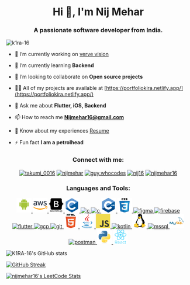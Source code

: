 <h1 align="center">Hi 👋, I'm Nij Mehar</h1>
<h3 align="center">A passionate software developer from India.</h3>

<p align="left"> <img src="https://komarev.com/ghpvc/?username=k1ra-16&label=Profile%20views&color=0e75b6&style=flat" alt="k1ra-16" /> </p>


- 🔭 I’m currently working on [verve vision](https://github.com/Fujiwara16/Verve-Vision)

- 🌱 I’m currently learning **Backend**

- 👯 I’m looking to collaborate on **Open source projects**

- 👨‍💻 All of my projects are available at [https://portfoliokira.netlify.app/](https://portfoliokira.netlify.app/)

- 💬 Ask me about **Flutter, iOS, Backend**

- 📫 How to reach me **Nijmehar16@gmail.com**

- 📄 Know about my experiences [Resume](https://drive.google.com/file/d/1ovEsS4dXw1Qe5QVPbjdoWhQWR2qJHfep/view?usp=share_link)

- ⚡ Fun fact **I am a petrolhead**

<h3 align="center">Connect with me:</h3>
<p align="center">
<a href="https://twitter.com/takumi_0016" target="blank"><img align="center" src="https://raw.githubusercontent.com/rahuldkjain/github-profile-readme-generator/master/src/images/icons/Social/twitter.svg" alt="takumi_0016" height="30" width="40" /></a>
<a href="https://linkedin.com/in/nijmehar" target="blank"><img align="center" src="https://raw.githubusercontent.com/rahuldkjain/github-profile-readme-generator/master/src/images/icons/Social/linked-in-alt.svg" alt="nijmehar" height="30" width="40" /></a>
<a href="https://instagram.com/guy.whocodes" target="blank"><img align="center" src="https://raw.githubusercontent.com/rahuldkjain/github-profile-readme-generator/master/src/images/icons/Social/instagram.svg" alt="guy.whocodes" height="30" width="40" /></a>
<a href="https://www.codechef.com/users/nij16" target="blank"><img align="center" src="https://cdn.jsdelivr.net/npm/simple-icons@3.1.0/icons/codechef.svg" alt="nij16" height="30" width="40" /></a>
<a href="https://www.leetcode.com/nijmehar16" target="blank"><img align="center" src="https://raw.githubusercontent.com/rahuldkjain/github-profile-readme-generator/master/src/images/icons/Social/leet-code.svg" alt="nijmehar16" height="30" width="40" /></a>

</p>

<h3 align="center">Languages and Tools:</h3>
<p align="center"> <a href="https://developer.android.com" target="_blank" rel="noreferrer"> <img src="https://raw.githubusercontent.com/devicons/devicon/master/icons/android/android-original-wordmark.svg" alt="android" width="40" height="40"/> </a> <a href="https://aws.amazon.com" target="_blank" rel="noreferrer"> <img src="https://raw.githubusercontent.com/devicons/devicon/master/icons/amazonwebservices/amazonwebservices-original-wordmark.svg" alt="aws" width="40" height="40"/> </a> <a href="https://getbootstrap.com" target="_blank" rel="noreferrer"> <img src="https://raw.githubusercontent.com/devicons/devicon/master/icons/bootstrap/bootstrap-plain-wordmark.svg" alt="bootstrap" width="40" height="40"/> </a> <a href="https://www.cprogramming.com/" target="_blank" rel="noreferrer"> <img src="https://raw.githubusercontent.com/devicons/devicon/master/icons/c/c-original.svg" alt="c" width="40" height="40"/> </a> <a href="https://www.w3schools.com/cpp/" target="_blank" rel="noreferrer"> 
  <img src="https://www.vectorlogo.zone/logos/firebase/firebase-icon.svg" alt="c" width="40" height="40"/>
  <img src="https://img.shields.io/badge/Swift-FA7343?style=for-the-badge&logo=swift&logoColor=white" alt="c" width="40" height="40"/>
  <img src="https://raw.githubusercontent.com/devicons/devicon/master/icons/cplusplus/cplusplus-original.svg" alt="cplusplus" width="40" height="40"/> </a> <a href="https://www.w3schools.com/css/" target="_blank" rel="noreferrer"> <img src="https://raw.githubusercontent.com/devicons/devicon/master/icons/css3/css3-original-wordmark.svg" alt="css3" width="40" height="40"/> </a> <a href="https://www.figma.com/" target="_blank" rel="noreferrer"> <img src="https://www.vectorlogo.zone/logos/figma/figma-icon.svg" alt="figma" width="40" height="40"/> </a> <a href="https://firebase.google.com/" target="_blank" rel="noreferrer"> <img src="https://www.vectorlogo.zone/logos/firebase/firebase-icon.svg" alt="firebase" width="40" height="40"/> </a> <a href="https://flutter.dev" target="_blank" rel="noreferrer"> <img src="https://www.vectorlogo.zone/logos/flutterio/flutterio-icon.svg" alt="flutter" width="40" height="40"/> </a> <a href="https://cloud.google.com" target="_blank" rel="noreferrer"> <img src="https://www.vectorlogo.zone/logos/google_cloud/google_cloud-icon.svg" alt="gcp" width="40" height="40"/> </a> <a href="https://git-scm.com/" target="_blank" rel="noreferrer"> <img src="https://www.vectorlogo.zone/logos/git-scm/git-scm-icon.svg" alt="git" width="40" height="40"/> </a> <a href="https://www.w3.org/html/" target="_blank" rel="noreferrer"> <img src="https://raw.githubusercontent.com/devicons/devicon/master/icons/html5/html5-original-wordmark.svg" alt="html5" width="40" height="40"/> </a> <a href="https://www.java.com" target="_blank" rel="noreferrer"> <img src="https://raw.githubusercontent.com/devicons/devicon/master/icons/java/java-original.svg" alt="java" width="40" height="40"/> </a> <a href="https://developer.mozilla.org/en-US/docs/Web/JavaScript" target="_blank" rel="noreferrer"> <img src="https://raw.githubusercontent.com/devicons/devicon/master/icons/javascript/javascript-original.svg" alt="javascript" width="40" height="40"/> </a> <a href="https://kotlinlang.org" target="_blank" rel="noreferrer"> <img src="https://www.vectorlogo.zone/logos/kotlinlang/kotlinlang-icon.svg" alt="kotlin" width="40" height="40"/> </a> <a href="https://www.linux.org/" target="_blank" rel="noreferrer"> <img src="https://raw.githubusercontent.com/devicons/devicon/master/icons/linux/linux-original.svg" alt="linux" width="40" height="40"/> </a> <a href="https://www.microsoft.com/en-us/sql-server" target="_blank" rel="noreferrer"> <img src="https://www.svgrepo.com/show/303229/microsoft-sql-server-logo.svg" alt="mssql" width="40" height="40"/> </a> <a href="https://www.mysql.com/" target="_blank" rel="noreferrer"> <img src="https://raw.githubusercontent.com/devicons/devicon/master/icons/mysql/mysql-original-wordmark.svg" alt="mysql" width="40" height="40"/> </a> <a href="https://postman.com" target="_blank" rel="noreferrer"> <img src="https://www.vectorlogo.zone/logos/getpostman/getpostman-icon.svg" alt="postman" width="40" height="40"/> </a> <a href="https://www.python.org" target="_blank" rel="noreferrer"> <img src="https://raw.githubusercontent.com/devicons/devicon/master/icons/python/python-original.svg" alt="python" width="40" height="40"/> </a> <a href="https://reactjs.org/" target="_blank" rel="noreferrer"> <img src="https://raw.githubusercontent.com/devicons/devicon/master/icons/react/react-original-wordmark.svg" alt="react" width="40" height="40"/> </a> <a href="https://reactnative.dev/" target="_blank" rel="noreferrer">  </a> </p>

![K1RA-16's GitHub stats](https://github-readme-stats.vercel.app/api?username=Fujiwara16&show_icons=true&theme=aura&hide_border=true)

[![GitHub Streak](https://streak-stats.demolab.com?user=Fujiwara16&theme=tokyonight_duo&hide_border=true&border_radius=22)](https://git.io/streak-stats)

[![nijmehar16's LeetCode Stats](https://leetcode-stats.vercel.app/api?username=nijmehar16&theme=Dark)](https://github.com/JeremyTsaii/leetcode-stats)

